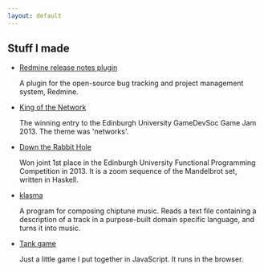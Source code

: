 ```yaml
---
layout: default
---
```


Stuff I made
------------

* [Redmine release notes plugin][]

  A plugin for the open-source bug tracking and project management system,
  Redmine.

* [King of the Network][]

  The winning entry to the Edinburgh University GameDevSoc Game Jam 2013. The
  theme was 'networks'.

* [Down the Rabbit Hole][]

  Won joint 1st place in the Edinburgh University Functional Programming
  Competition in 2013. It is a zoom sequence of the Mandelbrot set, written
  in Haskell.

* [klasma][]

  A program for composing chiptune music. Reads a text file containing a
  description of a track in a purpose-built domain specific language, and
  turns it into music.

* [Tank game][]

  Just a little game I put together in JavaScript. It runs in the browser.

[Redmine release notes plugin]: https://github.com/hdgarrood/redmine_release_notes/
[King of the Network]: http://gamedevsoc.eusa.ed.ac.uk/projects/king-of-the-network/
[Down the Rabbit Hole]: https://github.com/hdgarrood/inf1-fp-competition/
[klasma]: https://github.com/hdgarrood/klasma
[Tank game]: ./tank-game/
